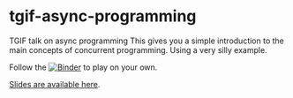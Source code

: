 # tgif-async-programming
TGIF talk on async programming
This gives you a simple introduction to the main concepts of concurrent programming. Using a very silly example. 

Follow the [![Binder](https://mybinder.org/badge_logo.svg)](https://mybinder.org/v2/gh/antarcticrainforest/tgif-async-programming/HEAD?labpath=ParallelProgramming.ipynb)
to play on your own.

[Slides are available here](https://antarcticrainforest.github.io/tgif-async-programming/#/).

